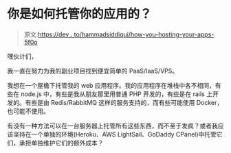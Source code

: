 # 你是如何托管你的应用的？

> 原文:[https://dev . to/hammadsiddiqui/how-you-hosting-your-apps-5f0o](https://dev.to/hammadsiddiqui/how-are-you-hosting-your-apps-5f0o)

嘿伙计们，

我一直在努力为我的副业项目找到便宜简单的 PaaS/IaaS/VPS。

我想在一个屋檐下托管我的 web 应用程序。我的应用程序在堆栈中各不相同，有些在 node.js 中，有些是我从朋友那里用普通 PHP 开发的，有些是在 rails 上开发的。有些是由 Redis/RabbitMQ 这样的服务支持的，而有些可能使用 Docker，也可能不使用。

有没有一种方法可以在一台服务器上托管所有这些东西，而不至于发疯？或者我应该坚持在一个单独的环境(Heroku、AWS LightSail、GoDaddy CPanel)中托管它们，承担单独维护它们的额外成本？
